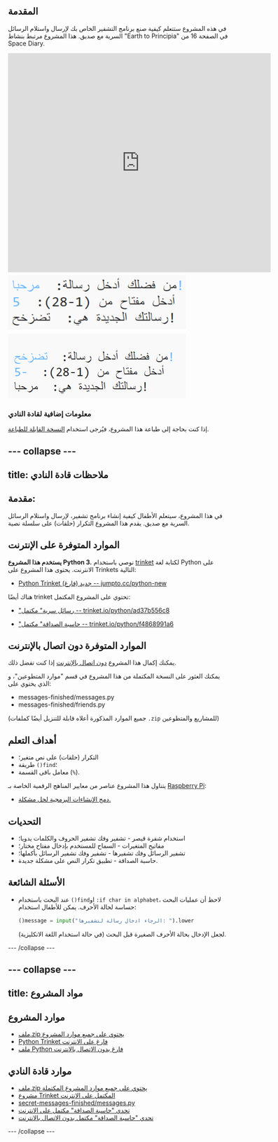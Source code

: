 ## المقدمة

في هذه المشروع ستتعلم كيفية صنع برنامج التشفير الخاص بك لإرسال واستلام الرسائل السرية مع صديق. هذا المشروع مرتبط بنشاط "Earth to Principia" في الصفحة 16 من Space Diary.

<div class="trinket">
  <iframe src="https://trinket.io/embed/python/ad37b556c8?outputOnly=true&start=result" width="600" height="500" frameborder="0" marginwidth="0" marginheight="0" allowfullscreen>
  </iframe>
  <img src="images/messages-finished.png">
</div>

### معلومات إضافية لقادة النادي

إذا كنت بحاجة إلى طباعة هذا المشروع، فيُرجى استخدام [النسخة القابلة للطباعة](https://projects.raspberrypi.org/ar-SA/projects/secret-messages/print).

--- collapse ---
---
title: ملاحظات قادة النادي
---

## مقدمة:

في هذا المشروع، سيتعلم الأطفال كيفية إنشاء برنامج تشفير، لإرسال واستلام الرسائل السرية مع صديق. يقدم هذا المشروع التكرار (حلقات) على سلسلة نصية.

## الموارد المتوفرة على الإنترنت

**يستخدم هذا المشروع Python 3.** نوصي باستخدام [trinket](https://trinket.io/) لكتابة لغة Python على الانترنت. يحتوى هذا المشروع على Trinkets التالية:

* [Python Trinket جديد (فارغ) -- jumpto.cc/python-new](http://jumpto.cc/python-new)

هناك أيضًا trinket تحتوي على المشروع المكتمل:

* ["رسائل سرية" مكتمل -- trinket.io/python/ad37b556c8](https://trinket.io/python/ad37b556c8)

* ["حاسبة الصداقة" مكتمل -- trinket.io/python/f4868991a6](https://trinket.io/python/f4868991a6)

## الموارد المتوفرة دون اتصال بالإنترنت

يمكنك إكمال هذا المشروع [دون اتصال بالإنترنت](https://www.codeclubprojects.org/en-GB/resources/python-working-offline/) إذا كنت تفضل ذلك.

يمكنك العثور على النسخة المكتملة من هذا المشروع في قسم "موارد المتطوعين"، و الذي يحتوي على:

* messages-finished/messages.py
* messages-finished/friends.py

(جميع الموارد المذكورة أعلاه قابلة للتنزيل أيضًا كملفات `.zip` للمشاريع والمتطوعين)

## أهداف التعلم

* التكرار (حلقات) على نص متغير؛
* طريقة `()find`؛
* معامل باقى القسمة (`%`).

يتناول هذا المشروع عناصر من معايير المناهج الرقمية الخاصة بـ [Raspberry Pi](https://rpf.io/curriculum):

* [دمج الإنشاءات البرمجية لحل مشكلة.](https://www.raspberrypi.org/curriculum/programming/builder)

## التحديات

* استخدام شفرة قيصر - تشفير وفك تشفير الحروف والكلمات يدويا؛
* مفاتيح المتغيرات - السماح للمستخدم بإدخال مفتاح مختار؛
* تشفير الرسائل وفك تشفيرها - تشفير وفك تشفير الرسائل بأكملها؛
* حاسبة الصداقة - تطبيق تكرار النص على مشكلة جديدة.

## الأسئلة الشائعة

* عند البحث باستخدام `()find`او `:if char in alphabet`، لاحظ أن عمليات البحث حساسة لحالة الأحرف. يمكن للأطفال استخدام:
    
    ```python
    ()message = input("الرجاء ادخال رسالة لتشفيرها: ").lower
    ```
    
    لجعل الإدخال بحالة الأحرف الصغيرة قبل البحث (في حالة استخدام اللغة الانكليزية).

--- /collapse ---

--- collapse ---
---
title: مواد المشروع
---

## موارد المشروع

* [ملف.zip يحتوي على جميع موارد المشروع](resources/secret-messages-project-resources.zip)
* [Python Trinket فارغ على الانترنت](http://jumpto.cc/python-new)
* [ملف Python فارغ بدون الاتصال بالانترنت](resources/new-new.py)

## موارد قادة النادي

* [ملف.zip يحتوي على جميع موارد المشروع المكتملة](resources/secret-messages-volunteer-resources.zip)
* [مشروع Trinket المكتمل على الإنترنت](https://trinket.io/python/ad37b556c8)
* [secret-messages-finished/messages.py](resources/secret-messages-finished-messages.py)
* [تحدي "حاسبة الصداقة" مكتمل على الانترنت](https://trinket.io/python/f4868991a6)
* [تحدي "حاسبة الصداقة" مكتمل بدون الاتصال بالانترنت](resources/friendship-calculator-finished-friends.py)

--- /collapse ---